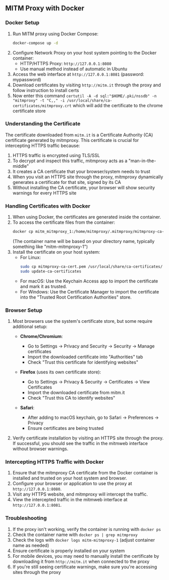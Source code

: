## MITM Proxy with Docker

### Docker Setup 
1. Run MITM proxy using Docker Compose:
   ```bash
   docker-compose up -d
   ```
2. Configure Network Proxy on your host system pointing to the Docker container:
   - HTTP/HTTPS Proxy: `http://127.0.0.1:8080`
   - Use manual method instead of automatic in Ubuntu
3. Access the web interface at `http://127.0.0.1:8081` (password: mypassword)
4. Download certificates by visiting `http://mitm.it` through the proxy and follow instruction to install certs
5. Now enter this command `certutil -A -d sql:"$HOME/.pki/nssdb" -n "mitmproxy" -t "C,," -i /usr/local/share/ca-certificates/mitmproxy.crt` which will add the certificate to the chrome certificate store

### Understanding the Certificate
The certificate downloaded from `mitm.it` is a Certificate Authority (CA) certificate generated by mitmproxy. This certificate is crucial for intercepting HTTPS traffic because:

1. HTTPS traffic is encrypted using TLS/SSL
2. To decrypt and inspect this traffic, mitmproxy acts as a "man-in-the-middle"
3. It creates a CA certificate that your browser/system needs to trust
4. When you visit an HTTPS site through the proxy, mitmproxy dynamically generates a certificate for that site, signed by its CA
5. Without installing the CA certificate, your browser will show security warnings for every HTTPS site

### Handling Certificates with Docker
1. When using Docker, the certificates are generated inside the container.
2. To access the certificate files from the container:
   ```bash
   docker cp mitm_mitmproxy_1:/home/mitmproxy/.mitmproxy/mitmproxy-ca-cert.pem ./
   ```
   (The container name will be based on your directory name, typically something like "mitm-mitmproxy-1")
3. Install the certificate on your host system:
   - For Linux:
     ```bash
     sudo cp mitmproxy-ca-cert.pem /usr/local/share/ca-certificates/
     sudo update-ca-certificates
     ```
   - For macOS:
     Use the Keychain Access app to import the certificate and mark it as trusted.
   - For Windows:
     Use the Certificate Manager to import the certificate into the "Trusted Root Certification Authorities" store.

### Browser Setup
1. Most browsers use the system's certificate store, but some require additional setup:

   - **Chrome/Chromium**:
     - Go to Settings → Privacy and Security → Security → Manage certificates
     - Import the downloaded certificate into "Authorities" tab
     - Check "Trust this certificate for identifying websites"

   - **Firefox** (uses its own certificate store):
     - Go to Settings → Privacy & Security → Certificates → View Certificates
     - Import the downloaded certificate from mitm.it
     - Check "Trust this CA to identify websites"

   - **Safari**:
     - After adding to macOS keychain, go to Safari → Preferences → Privacy
     - Ensure certificates are being trusted

2. Verify certificate installation by visiting an HTTPS site through the proxy. If successful, you should see the traffic in the mitmweb interface without browser warnings.

### Intercepting HTTPS Traffic with Docker
1. Ensure that the mitmproxy CA certificate from the Docker container is installed and trusted on your host system and browser.
2. Configure your browser or application to use the proxy at `http://127.0.0.1:8080`.
3. Visit any HTTPS website, and mitmproxy will intercept the traffic.
4. View the intercepted traffic in the mitmweb interface at `http://127.0.0.1:8081`.

### Troubleshooting
1. If the proxy isn't working, verify the container is running with `docker ps`
2. Check the container name with `docker ps | grep mitmproxy`
3. Check the logs with `docker logs mitm-mitmproxy-1` (adjust container name as needed)
4. Ensure certificate is properly installed on your system
5. For mobile devices, you may need to manually install the certificate by downloading it from `http://mitm.it` when connected to the proxy
6. If you're still seeing certificate warnings, make sure you're accessing sites through the proxy
